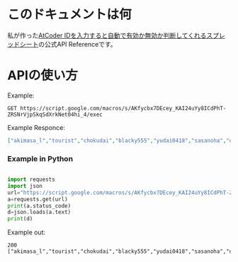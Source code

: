 # このドキュメントは何

私が作った[AtCoder IDを入力すると自動で有効か無効か判断してくれるスプレッドシート][0]の公式API Referenceです。

# APIの使い方

Example:

```
GET https://script.google.com/macros/s/AKfycbx7DEcey_KAI24uYy8ICdPhT-ZRSNrVjpSkqSdXrkNet04hi_4/exec
```

Example Responce:

```json:responce.json
["akimasa_l","tourist","chokudai","blacky555","yudai0418","sasanoha","orangecolor","2plus2equal57"]
```

### Example in Python

```python:getAtCoderIdList.py

import requests
import json
url="https://script.google.com/macros/s/AKfycbx7DEcey_KAI24uYy8ICdPhT-ZRSNrVjpSkqSdXrkNet04hi_4/exec"
a=requests.get(url)
print(a.status_code)
d=json.loads(a.text)
print(d)

```

Example out:

```
200
["akimasa_l","tourist","chokudai","blacky555","yudai0418","sasanoha","orangecolor","2plus2equal57"]
```

[0]:(https://docs.google.com/spreadsheets/d/1qB4jgvLTkp_-7ggA0j4uZ4tC-dmwLwym_oPQXX2q6rQ/edit?usp=sharing){:target="_blank"}